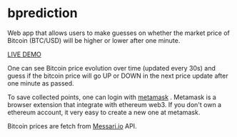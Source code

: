 # bprediction
 Web app that allows users to make guesses on whether the market price of Bitcoin (BTC/USD) will be higher or lower after one minute.
 
 [LIVE DEMO](https://main.dii3vgda18n64.amplifyapp.com/)
 
 One can see Bitcoin price evolution over time (updated every 30s) and guess if the bitcoin price will go UP or DOWN in the next price update after one minute as passed.
 
 To save collected points, one can login with [metamask](https://metamask.io/) .
 Metamask is a browser extension that integrate with ethereum web3. If you don't own a ethereum account, it very easy to create a new one at metamask.
 
 Bitcoin prices are fetch from [Messari.io](https://messari.io/) API.
